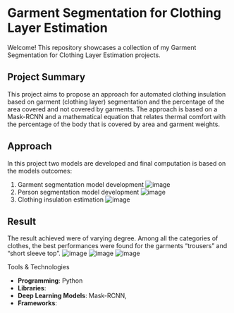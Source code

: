 # Garment Segmentation for Clothing Layer Estimation

Welcome! This repository showcases a collection of my Garment Segmentation for Clothing Layer Estimation projects.

## Project Summary
This project aims to propose an approach for automated clothing insulation based on garment (clothing layer) segmentation and the percentage of the area covered and not covered by garments. The approach is based on a Mask-RCNN and a mathematical equation that relates thermal comfort with the percentage of the body that is covered by area and garment weights.

## Approach
In this project two models are developed and final computation is based on the models outcomes:
1. Garment segmentation model development ![image](https://github.com/user-attachments/assets/2716a238-f599-47cc-b065-3c568f358544)
2. Person segmentation model development ![image](https://github.com/user-attachments/assets/c2fbf9a2-dad5-4ea8-869a-73e7b689305e)
3. Clothing insulation estimation ![image](https://github.com/user-attachments/assets/32b011c0-63f9-479b-8dbd-bc82624980f9)

## Result
The result achieved were of varying degree. Among all the categories of clothes, the best performances were found for the garments “trousers” and “short sleeve top”.
![image](https://github.com/user-attachments/assets/7151d37c-655e-4531-829d-a9af43fc5907)
![image](https://github.com/user-attachments/assets/4dfd8a97-7b34-4f32-b0e8-be84c4aa1932)
![image](https://github.com/user-attachments/assets/1d34e750-c2d1-4d07-8d9d-e1f5dd02c77e)

Tools & Technologies
- **Programming**: Python
- **Libraries**:
- **Deep Learning Models**: Mask-RCNN,
- **Frameworks**:
